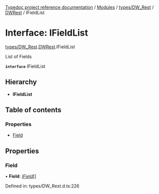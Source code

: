 [Typedoc project reference documentation](../README.md) / [Modules](../modules.md) / [types/DW_Rest](../modules/types_dw_rest.md) / [DWRest](../modules/types_dw_rest.dwrest.md) / IFieldList

# Interface: IFieldList

[types/DW_Rest](../modules/types_dw_rest.md).[DWRest](../modules/types_dw_rest.dwrest.md).IFieldList

List of Fields

**`interface`** IFieldList

## Hierarchy

* **IFieldList**

## Table of contents

### Properties

- [Field](types_dw_rest.dwrest.ifieldlist.md#field)

## Properties

### Field

• **Field**: [*IField*](types_dw_rest.dwrest.ifield.md)[]

Defined in: types/DW_Rest.d.ts:226
